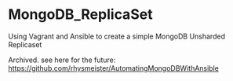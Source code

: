# MongoDB_ReplicaSet
Using Vagrant and Ansible to create a simple MongoDB Unsharded Replicaset

Archived. see here for the future: https://github.com/rhysmeister/AutomatingMongoDBWithAnsible

